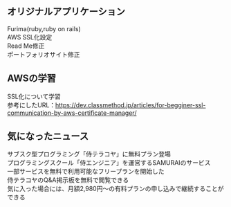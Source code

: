 ## オリジナルアプリケーション
Furima(ruby,ruby on rails)    
AWS SSL化設定  
Read Me修正  
ポートフォリオサイト修正

## AWSの学習
SSL化について学習  
参考にしたURL：https://dev.classmethod.jp/articles/for-begginer-ssl-communication-by-aws-certificate-manager/

## 気になったニュース  
サブスク型プログラミング「侍テラコヤ」に無料プラン登場  
プログラミングスクール「侍エンジニア」を運営するSAMURAIのサービス  
一部サービスを無料で利用可能なフリープランを開始した  
侍テラコヤのQ&A掲示板を無料で閲覧できる  
気に入った場合には、月額2,980円〜の有料プランの申し込みで継続することができる